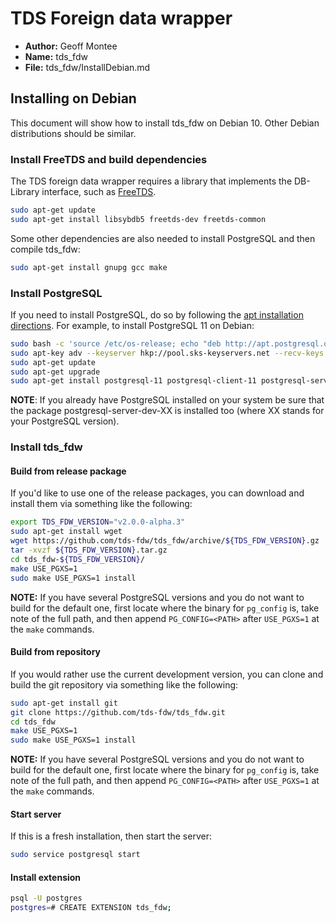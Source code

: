 # TDS Foreign data wrapper

* **Author:** Geoff Montee
* **Name:** tds_fdw
* **File:** tds_fdw/InstallDebian.md

## Installing on Debian

This document will show how to install tds_fdw on Debian 10. Other Debian distributions should be similar.

### Install FreeTDS and build dependencies

The TDS foreign data wrapper requires a library that implements the DB-Library interface,
such as [FreeTDS](http://www.freetds.org).

```bash
sudo apt-get update
sudo apt-get install libsybdb5 freetds-dev freetds-common
```

Some other dependencies are also needed to install PostgreSQL and then compile tds_fdw:

```bash
sudo apt-get install gnupg gcc make
```

### Install PostgreSQL

If you need to install PostgreSQL, do so by following the [apt installation directions](https://wiki.postgresql.org/wiki/Apt). For example, to install PostgreSQL 11 on Debian:

```bash
sudo bash -c 'source /etc/os-release; echo "deb http://apt.postgresql.org/pub/repos/apt/ ${VERSION_CODENAME}-pgdg main" > /etc/apt/sources.list.d/pgdg.list'
sudo apt-key adv --keyserver hkp://pool.sks-keyservers.net --recv-keys 0xACCC4CF8
sudo apt-get update
sudo apt-get upgrade
sudo apt-get install postgresql-11 postgresql-client-11 postgresql-server-dev-11
```

**NOTE**: If you already have PostgreSQL installed on your system be sure that the package postgresql-server-dev-XX is installed too (where XX stands for your PostgreSQL version). 

### Install tds_fdw

#### Build from release package

If you'd like to use one of the release packages, you can download and install them via something like the following:

```bash
export TDS_FDW_VERSION="v2.0.0-alpha.3"
sudo apt-get install wget
wget https://github.com/tds-fdw/tds_fdw/archive/${TDS_FDW_VERSION}.gz
tar -xvzf ${TDS_FDW_VERSION}.tar.gz
cd tds_fdw-${TDS_FDW_VERSION}/
make USE_PGXS=1
sudo make USE_PGXS=1 install
```

**NOTE:** If you have several PostgreSQL versions and you do not want to build for the default one, first locate where the binary for `pg_config` is, take note of the full path, and then append `PG_CONFIG=<PATH>` after `USE_PGXS=1` at the `make` commands.

#### Build from repository

If you would rather use the current development version, you can clone and build the git repository via something like the following:

```bash
sudo apt-get install git
git clone https://github.com/tds-fdw/tds_fdw.git
cd tds_fdw
make USE_PGXS=1
sudo make USE_PGXS=1 install
```

**NOTE:** If you have several PostgreSQL versions and you do not want to build for the default one, first locate where the binary for `pg_config` is, take note of the full path, and then append `PG_CONFIG=<PATH>` after `USE_PGXS=1` at the `make` commands.

#### Start server 

If this is a fresh installation, then start the server:

```bash
sudo service postgresql start
```

#### Install extension

```bash
psql -U postgres
postgres=# CREATE EXTENSION tds_fdw;
```
